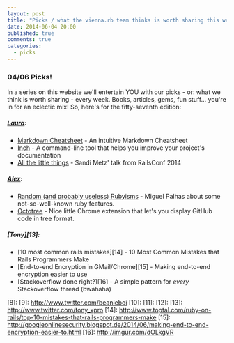 ```yaml
---
layout: post
title: "Picks / what the vienna.rb team thinks is worth sharing this week"
date: 2014-06-04 20:00
published: true
comments: true
categories:
  - picks
---
```


### 04/06 Picks!

In a series on this website we'll entertain YOU with our picks - or: what we think is worth sharing - every week.
Books, articles, gems, fun stuff... you're in for an eclectic mix! So, here's for the fifty-seventh edition:

##### [Laura][1]:
  - [Markdown Cheatsheet][2] - An intuitive Markdown Cheatsheet
  - [Inch][3] - A command-line tool that helps you improve your project's documentation
  - [All the little things][4] - Sandi Metz' talk from RailsConf 2014

##### [Alex][5]:
  - [Random (and probably useless) Rubyisms][6] - Miguel Palhas about some not-so-well-known ruby features.
  - [Octotree][7] - Nice little Chrome extension that let's you display GitHub code in tree format.

##### [Tony][13]:
  - [10 most common rails mistakes][14] - 10 Most Common Mistakes that Rails Programmers Make
  - [End-to-end Encryption in GMail/Chrome][15] - Making end-to-end encryption easier to use
  - [Stackoverflow done right?][16] - A simple pattern for _every_ Stackoverflow thread (bwahaha)

[1]: http://www.twitter.com/alicetragedy
[2]: http://markdown.chibi.io
[3]: http://trivelop.de/inch
[4]: https://www.youtube.com/watch?v=8bZh5LMaSmE
[5]: http://www.twitter.com/alexandertacho
[6]: http://blog.groupbuddies.com/posts/37-random-and-probably-useless-rubyisms
[7]: https://chrome.google.com/webstore/detail/octotree/bkhaagjahfmjljalopjnoealnfndnagc
[8]:
[9]: http://www.twitter.com/beanieboi
[10]:
[11]:
[12]:
[13]: http://www.twitter.com/tony_xpro
[14]: http://www.toptal.com/ruby-on-rails/top-10-mistakes-that-rails-programmers-make
[15]: http://googleonlinesecurity.blogspot.de/2014/06/making-end-to-end-encryption-easier-to.html
[16]: http://imgur.com/dOLkgVR

